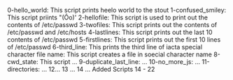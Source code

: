 0-hello_world: This script prints heelo world to the stout
1-confused_smiley: This script priints "(Ôo)'
2-hellofile: This script is used to print out the contents of /etc/passwd
3-twofiles: This script prints out the contents of /etc/passwd and /etc/hosts
4-lastlines: This script prints out the last 10 contents of /etc/passwd
5-firstlines: This script prints out the first 10 lines of /etc/passwd
6-third_line: This prints the third line of iacta
special character file name: This script creates a file in soecial character name
8-cwd_state: This script ...
9-duplicate_last_line: ...
10-no_more_js: ...
11-directories: ... 
12...
13 ...
14 ...
Added Scripts 14 - 22
